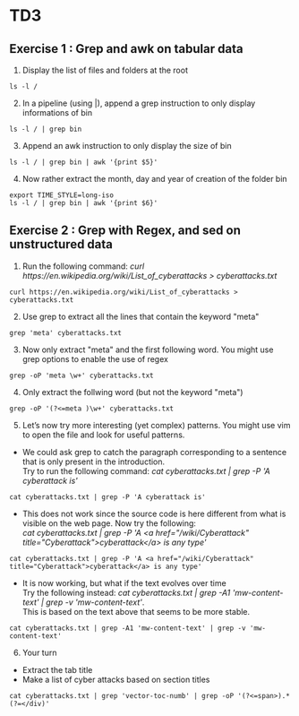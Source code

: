 # TD3
## Exercise 1 : Grep and awk on tabular data
1. Display the list of files and folders at the root
```
ls -l /
```
2. In a pipeline (using |), append a grep instruction to only display informations of bin
```
ls -l / | grep bin
```
3. Append an awk instruction to only display the size of bin
```
ls -l / | grep bin | awk '{print $5}'
```
4. Now rather extract the month, day and year of creation of the folder bin
```
export TIME_STYLE=long-iso
ls -l / | grep bin | awk '{print $6}'
```

## Exercise 2 : Grep with Regex, and sed on unstructured data
1. Run the following command: <i>curl ht<span>tps://en.wikipedia</span>.org/wiki/List_of_cyberattacks > cyberattacks.txt</i>
```
curl https://en.wikipedia.org/wiki/List_of_cyberattacks > cyberattacks.txt
```
2. Use grep to extract all the lines that contain the keyword "meta"
```
grep 'meta' cyberattacks.txt
```
3. Now only extract "meta" and the first following word. You might use grep options to enable the use of regex
```
grep -oP 'meta \w+' cyberattacks.txt 
```
4. Only extract the follwing word (but not the keyword "meta")
```
grep -oP '(?<=meta )\w+' cyberattacks.txt 
```
5. Let’s now try more interesting (yet complex) patterns. You might use vim to open the file and look for useful patterns.

- We could ask grep to catch the paragraph corresponding to a sentence that is only present in the introduction.<br>
Try to run the following command: <i>cat cyberattacks.txt | grep -P 'A cyberattack is'</i>
```
cat cyberattacks.txt | grep -P 'A cyberattack is'
```
- This does not work since the source code is here different from what is visible on the web page. Now try the following:<br>
<i>cat cyberattacks.txt | grep -P 'A &lt;a href="/wiki/Cyberattack" title="Cyberattack"&gt;cyberattack&lt;/a&gt; is any type'</i>
```
cat cyberattacks.txt | grep -P 'A <a href="/wiki/Cyberattack" title="Cyberattack">cyberattack</a> is any type'
```
- It is now working, but what if the text evolves over time<br>
Try the following instead: <i>cat cyberattacks.txt | grep -A1 'mw-content-text' | grep -v 'mw-content-text'</i>.<br>
This is based on the text above that seems to be more stable.
```
cat cyberattacks.txt | grep -A1 'mw-content-text' | grep -v 'mw-content-text'
```
6. Your turn

- Extract the tab title
- Make a list of cyber attacks based on section titles
```
cat cyberattacks.txt | grep 'vector-toc-numb' | grep -oP '(?<=span>).*(?=</div)'
```

